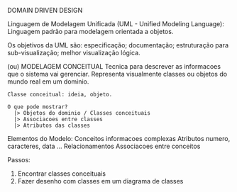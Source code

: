 DOMAIN DRIVEN DESIGN

Linguagem de Modelagem Unificada (UML - Unified Modeling Language):
  Linguagem padrão para modelagem orientada a objetos.

Os objetivos da UML são:
  especificação;
  documentação;
  estruturação para sub-visualização;
  melhor visualização lógica.

(ou) MODELAGEM CONCEITUAL
    Tecnica para descrever as informacoes que o sistema vai gerenciar.
    Representa visualmente classes ou objetos do mundo real em um dominio.

    Classe conceitual: ideia, objeto.

    O que pode mostrar?
      |> Objetos do dominio / Classes conceituais
      |> Associacoes entre classes
      |> Atributos das classes

  Elementos do Modelo:
    Conceitos
      informacoes complexas
    Atributos
      numero, caracteres, data ...
    Relacionamentos
      Associacoes entre conceitos

Passos:
  1. Encontrar classes conceituais
  2. Fazer desenho com classes em um diagrama de classes
